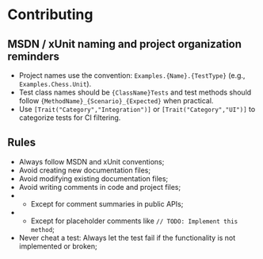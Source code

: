 # Contributing

## MSDN / xUnit naming and project organization reminders
- Project names use the convention: `Examples.{Name}.{TestType}` (e.g., `Examples.Chess.Unit`).
- Test class names should be `{ClassName}Tests` and test methods should follow `{MethodName}_{Scenario}_{Expected}` when practical.
- Use `[Trait("Category","Integration")]` or `[Trait("Category","UI")]` to categorize tests for CI filtering.

## Rules
- Always follow MSDN and xUnit conventions;
- Avoid creating new documentation files;
- Avoid modifying existing documentation files;
- Avoid writing comments in code and project files;
- - Except for comment summaries in public APIs;
- - Except for placeholder comments like `// TODO: Implement this method`;
- Never cheat a test: Always let the test fail if the functionality is not implemented or broken;